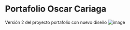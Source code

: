 # Portafolio Oscar Cariaga
Versión 2 del proyecto portafolio con nuevo diseño
![image](https://github.com/user-attachments/assets/66642794-9a97-4846-8ee9-8c646e559304)
